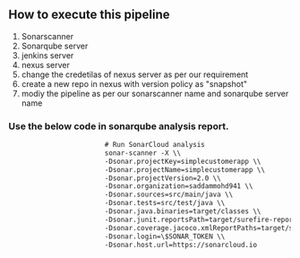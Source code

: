 ## How to execute this pipeline

1) Sonarscanner
2) Sonarqube server
3) jenkins server
4) nexus server
5) change the credetilas of nexus server as per our requirement
6) create a new repo in nexus with version policy as "snapshot"
7) modiy the pipeline as per our sonarscanner name and sonarqube server name

### Use the below code in sonarqube analysis report.

```xml
                        # Run SonarCloud analysis
                        sonar-scanner -X \\
                        -Dsonar.projectKey=simplecustomerapp \\
                        -Dsonar.projectName=simplecustomerapp \\
                        -Dsonar.projectVersion=2.0 \\
                        -Dsonar.organization=saddammohd941 \\
                        -Dsonar.sources=src/main/java \\
                        -Dsonar.tests=src/test/java \\
                        -Dsonar.java.binaries=target/classes \\
                        -Dsonar.junit.reportsPath=target/surefire-reports \\
                        -Dsonar.coverage.jacoco.xmlReportPaths=target/site/jacoco/jacoco.xml \\
                        -Dsonar.login=\$SONAR_TOKEN \\
                        -Dsonar.host.url=https://sonarcloud.io
```
